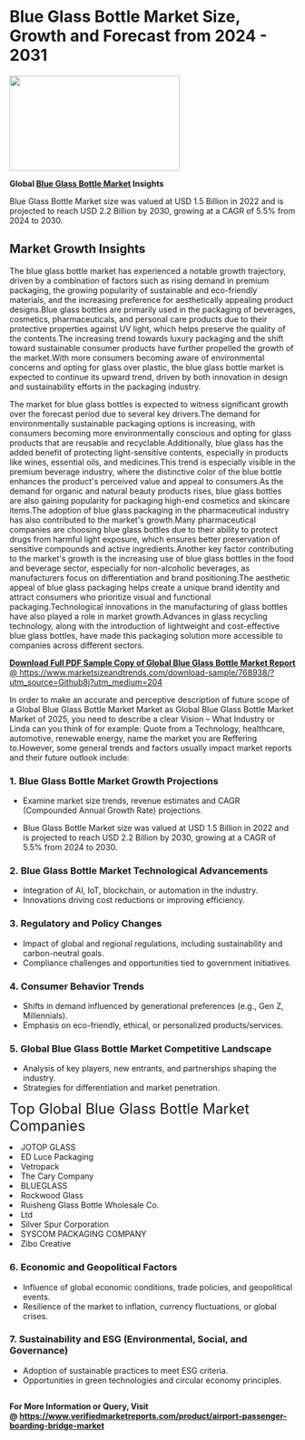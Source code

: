 <H1>Blue Glass Bottle Market Size, Growth and Forecast from 2024 - 2031</H1><img class="aligncenter size-medium wp-image-584254" src="https://thirdeyenews.in/wp-content/uploads/2024/09/Global-Market-Research-300x168.jpeg" alt="" width="300" height="168" /><p><strong>Global&nbsp;<a href="https://www.marketsizeandtrends.com/download-sample/768938/?utm_source=Github8j?utm_medium=204">Blue Glass Bottle Market</a> Insights</strong></p><p>Blue Glass Bottle Market size was valued at USD 1.5 Billion in 2022 and is projected to reach USD 2.2 Billion by 2030, growing at a CAGR of 5.5% from 2024 to 2030.</p><p><h2>Market Growth Insights</h2> <p>The blue glass bottle market has experienced a notable growth trajectory, driven by a combination of factors such as rising demand in premium packaging, the growing popularity of sustainable and eco-friendly materials, and the increasing preference for aesthetically appealing product designs.Blue glass bottles are primarily used in the packaging of beverages, cosmetics, pharmaceuticals, and personal care products due to their protective properties against UV light, which helps preserve the quality of the contents.The increasing trend towards luxury packaging and the shift toward sustainable consumer products have further propelled the growth of the market.With more consumers becoming aware of environmental concerns and opting for glass over plastic, the blue glass bottle market is expected to continue its upward trend, driven by both innovation in design and sustainability efforts in the packaging industry.</p> <p><a href="#"></a></p> <p>The market for blue glass bottles is expected to witness significant growth over the forecast period due to several key drivers.The demand for environmentally sustainable packaging options is increasing, with consumers becoming more environmentally conscious and opting for glass products that are reusable and recyclable.Additionally, blue glass has the added benefit of protecting light-sensitive contents, especially in products like wines, essential oils, and medicines.This trend is especially visible in the premium beverage industry, where the distinctive color of the blue bottle enhances the product's perceived value and appeal to consumers.As the demand for organic and natural beauty products rises, blue glass bottles are also gaining popularity for packaging high-end cosmetics and skincare items.The adoption of blue glass packaging in the pharmaceutical industry has also contributed to the market's growth.Many pharmaceutical companies are choosing blue glass bottles due to their ability to protect drugs from harmful light exposure, which ensures better preservation of sensitive compounds and active ingredients.Another key factor contributing to the market's growth is the increasing use of blue glass bottles in the food and beverage sector, especially for non-alcoholic beverages, as manufacturers focus on differentiation and brand positioning.The aesthetic appeal of blue glass packaging helps create a unique brand identity and attract consumers who prioritize visual and functional packaging.Technological innovations in the manufacturing of glass bottles have also played a role in market growth.Advances in glass recycling technology, along with the introduction of lightweight and cost-effective blue glass bottles, have made this packaging solution more accessible to companies across different sectors.<p><a href="#"></p><p><span class=""><strong>Download Full PDF Sample Copy of Global Blue Glass Bottle Market Report</strong> @ <a href="https://www.marketsizeandtrends.com/download-sample/768938/?utm_source=Github8j?utm_medium=204" target="_blank">https://www.marketsizeandtrends.com/download-sample/768938/?utm_source=Github8j?utm_medium=204</a></span></p><p>In order to make an accurate and perceptive description of future scope of a Global&nbsp;Blue Glass Bottle Market Market as Global&nbsp;Blue Glass Bottle Market Market of 2025, you need to describe a clear Vision &ndash; What Industry or Linda can you think of for example: Quote from a Technology, healthcare, automotive, renewable energy, name the market you are Reffering to.However, some general trends and factors usually impact market reports and their future outlook include:</p><h3>1.&nbsp;<strong>Blue Glass Bottle Market Growth Projections</strong></h3><ul><li>Examine market size trends, revenue estimates and CAGR (Compounded Annual Growth Rate) projections.</li><li><p>Blue Glass Bottle Market size was valued at USD 1.5 Billion in 2022 and is projected to reach USD 2.2 Billion by 2030, growing at a CAGR of 5.5% from 2024 to 2030.</p></li></ul><h3>2.&nbsp;<strong>Blue Glass Bottle Market Technological Advancements</strong></h3><ul><li>Integration of AI, IoT, blockchain, or automation in the industry.</li><li>Innovations driving cost reductions or improving efficiency.</li></ul><h3>3.&nbsp;<strong>Regulatory and Policy Changes</strong></h3><ul><li>Impact of global and regional regulations, including sustainability and carbon-neutral goals.</li><li>Compliance challenges and opportunities tied to government initiatives.</li></ul><h3>4.&nbsp;<strong>Consumer Behavior Trends</strong></h3><ul><li>Shifts in demand influenced by generational preferences (e.g., Gen Z, Millennials).</li><li>Emphasis on eco-friendly, ethical, or personalized products/services.</li></ul><h3>5.&nbsp;<strong>Global Blue Glass Bottle Market Competitive Landscape</strong></h3><ul><li>Analysis of key players, new entrants, and partnerships shaping the industry.</li><li>Strategies for differentiation and market penetration.</li></ul><p data-pm-slice="1 1 []"><span style="color: inherit; font-family: inherit; font-size: 25px;">Top Global Blue Glass Bottle Market Companies</span></p><div class="" data-test-id=""><p><li>JOTOP GLASS</li><li> ED Luce Packaging</li><li> Vetropack</li><li> The Cary Company</li><li> BLUEGLASS</li><li> Rockwood Glass</li><li> Ruisheng Glass Bottle Wholesale Co.</li><li> Ltd</li><li> Silver Spur Corporation</li><li> SYSCOM PACKAGING COMPANY</li><li> Zibo Creative</li></p></div><h3>6.&nbsp;<strong>Economic and Geopolitical Factors</strong></h3><ul><li>Influence of global economic conditions, trade policies, and geopolitical events.</li><li>Resilience of the market to inflation, currency fluctuations, or global crises.</li></ul><h3>7.&nbsp;<strong>Sustainability and ESG (Environmental, Social, and Governance)</strong></h3><ul><li>Adoption of sustainable practices to meet ESG criteria.</li><li>Opportunities in green technologies and circular economy principles.</li></ul><h2><strong style="font-size: 14px;">For More Information or Query, Visit @&nbsp;</strong><a style="background-color: #ffffff; font-size: 14px;" href="https://www.marketsizeandtrends.com/report/blue-glass-bottle-market/" target="_blank">https://www.verifiedmarketreports.com/product/airport-passenger-boarding-bridge-market</a></h2>